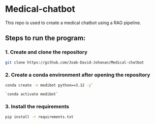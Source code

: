 # Medical-chatbot
This repo is used to create a medical chatbot using a RAG pipeline.

## Steps to run the program:

### 1. Create and clone the repository

```bash
git clone https://github.com/Joab-David-Johanan/Medical-chatbot
```

### 2. Create a conda environment after opening the repository

```bash
conda create -n medibot python==3.12 -y`
```

```bash
`conda activate medibot`
```

### 3. Install the requirements

```bash
pip install -r requirements.txt
```


